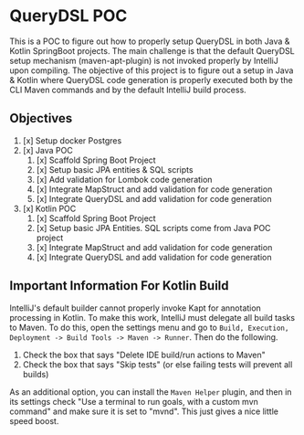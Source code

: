 # QueryDSL POC

This is a POC to figure out how to properly setup QueryDSL in both Java & Kotlin SpringBoot projects. The main challenge is that the default QueryDSL setup mechanism (maven-apt-plugin) is not invoked properly by IntelliJ upon compiling. The objective of this project is to figure out a setup in Java & Kotlin where QueryDSL code generation is properly executed both by the CLI Maven commands and by the default IntelliJ build process.

## Objectives

1. [x] Setup docker Postgres
2. [x] Java POC
   1. [x] Scaffold Spring Boot Project
   2. [x] Setup basic JPA entities & SQL scripts
   3. [x] Add validation for Lombok code generation
   4. [x] Integrate MapStruct and add validation for code generation
   5. [x] Integrate QueryDSL and add validation for code generation
3. [x] Kotlin POC
   1. [x] Scaffold Spring Boot Project
   2. [x] Setup basic JPA Entities. SQL scripts come from Java POC project
   3. [x] Integrate MapStruct and add validation for code generation
   4. [x] Integrate QueryDSL and add validation for code generation

## Important Information For Kotlin Build

IntelliJ's default builder cannot properly invoke Kapt for annotation processing in Kotlin. To make this work, IntelliJ must delegate all build tasks to Maven. To do this, open the settings menu and go to `Build, Execution, Deployment -> Build Tools -> Maven -> Runner`. Then do the following.

1. Check the box that says "Delete IDE build/run actions to Maven"
2. Check the box that says "Skip tests" (or else failing tests will prevent all builds)

As an additional option, you can install the `Maven Helper` plugin, and then in its settings check "Use a terminal to run goals, with a custom mvn command" and make sure it is set to "mvnd". This just gives a nice little speed boost.
